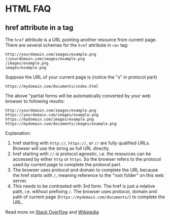 # HTML FAQ

## href attribute in a tag

The `href` attribute is a URL pointing another resource from current page. There are several schemas for the `href` attribute in `<a>` tag:

```text
http://yourdomain.com/images/example.png
//yourdomain.com/images/example.png
/images/example.png
images/example.png
```

Suppose the URL of your current page is (notice the "s" in protocol part)

```text
https://mydomain.com/documents/index.html
```

The above "partial forms will be automatically converted by your web browser to following results:

```text
http://yourdomain.com/images/example.png
https://yourdomain.com/images/example.png
https://mydomain.com/images/example.png
https://mydomain.com/documents/images/example.png
```

Explanation:

1. href starting with `http://`, `https://`, or `//` are fully qualified URLs. Browser will use the string as full URL directly.
2. href starting with `//` is protocol agnostic, i.e. the resources can be accessed by either `http` or `https`. So the browser refers to the protocol used by current page to complete the protocol part.
3. The browser uses protocol and domain to complete the URL because the href starts with `/`, meaning reference to the "root folder" on this web server.
4. This needs to be contrasted with 3rd form. The href is just a relative path, i.e. without prefixing `/`. The browser uses protocol, domain and path of current page (`https://mydomain.com/documents/`) to complete the URL.

Read more on [Stack Overflow](https://stackoverflow.com/questions/2005079/absolute-vs-relative-urls) and [Wikipedia](https://en.wikipedia.org/wiki/Uniform_Resource_Identifier#Generic_syntax)